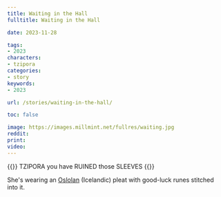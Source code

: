 ```yaml
---
title: Waiting in the Hall
fulltitle: Waiting in the Hall

date: 2023-11-28

tags:
- 2023
characters:
- tzipora
categories:
- story
keywords:
- 2023

url: /stories/waiting-in-the-hall/

toc: false

image: https://images.millmint.net/fullres/waiting.jpg
reddit:
print:
video:
---
```

{{<note caption>}}
TZIPORA you have RUINED those SLEEVES
{{</note>}}

She's wearing an [<span class="fi fi-oslola"></span> Oslolan](/oslola/) (Icelandic) pleat with good-luck runes stitched into it.